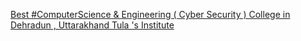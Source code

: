 [Best #ComputerScience & Engineering ( Cyber Security ) College in Dehradun , Uttarakhand   Tula 's Institute](https://qi.tc/qi/120720)
